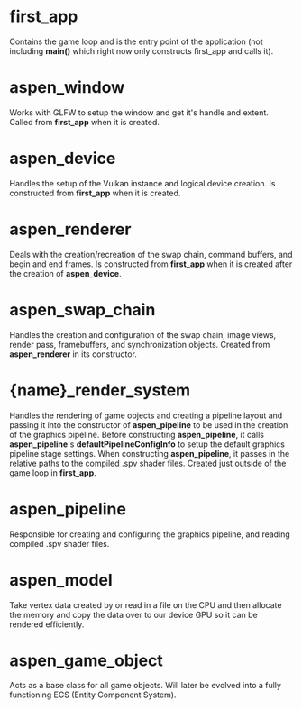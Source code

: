 # first_app
Contains the game loop and is the entry point of the application (not including **main()** which right now only constructs first_app and calls it).

# aspen_window
Works with GLFW to setup the window and get it's handle and extent.
Called from **first_app** when it is created.

# aspen_device
Handles the setup of the Vulkan instance and logical device creation.
Is constructed from **first_app** when it is created.

# aspen_renderer
Deals with the creation/recreation of the swap chain, command buffers, and begin and end frames.
Is constructed from **first_app** when it is created after the creation of **aspen_device**.

# aspen_swap_chain
Handles the creation and configuration of the swap chain, image views, render pass, framebuffers, and synchronization objects.
Created from **aspen_renderer** in its constructor.

# {name}_render_system
Handles the rendering of game objects and creating a pipeline layout and passing it into the constructor of **aspen_pipeline** to be used in the creation of the graphics pipeline.
Before constructing **aspen_pipeline**, it calls **aspen_pipeline**'s **defaultPipelineConfigInfo** to setup the default graphics pipeline stage settings.
When constructing **aspen_pipeline**, it passes in the relative paths to the compiled .spv shader files.
Created just outside of the game loop in **first_app**.

# aspen_pipeline
Responsible for creating and configuring the graphics pipeline, and reading compiled .spv shader files.

# aspen_model
Take vertex data created by or read in a file on the CPU and then allocate the memory and copy the data over to our device GPU so it can be rendered efficiently.

# aspen_game_object
Acts as a base class for all game objects. Will later be evolved into a fully functioning ECS (Entity Component System).